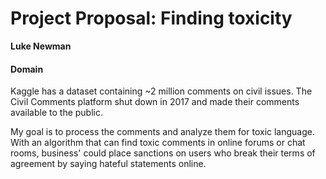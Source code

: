# Project Proposal: Finding toxicity
**Luke Newman**

#### Domain
Kaggle has a dataset containing ~2 million comments on civil issues.  The Civil Comments platform shut down in 2017 and made their comments available to the public.  

My goal is to process the comments and analyze them for toxic language.  With an algorithm that can find toxic comments in online forums or chat rooms, business' could place sanctions on users who break their terms of agreement by saying hateful statements online. 